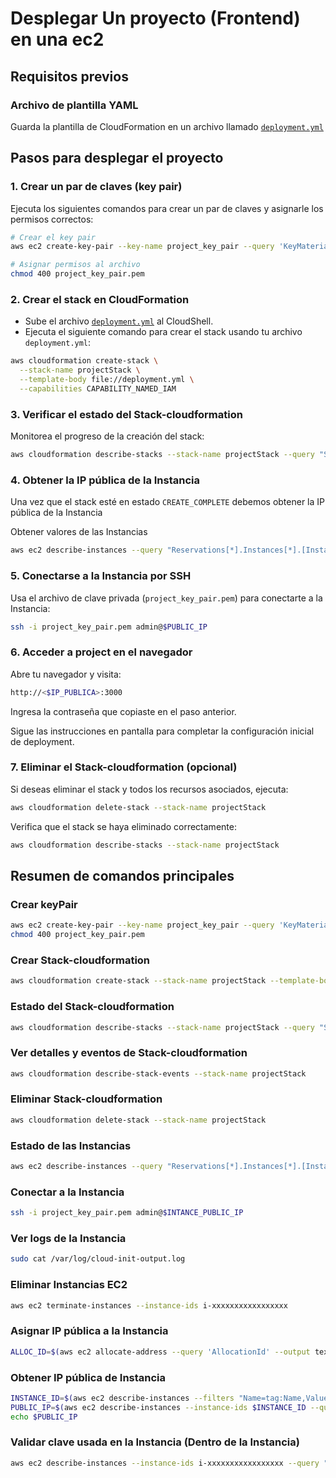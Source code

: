 # Desplegar Un proyecto (Frontend) en una ec2

## Requisitos previos

### Archivo de plantilla YAML

Guarda la plantilla de CloudFormation en un archivo llamado [`deployment.yml`](deployment.yml)

## Pasos para desplegar el proyecto

### 1. Crear un par de claves (key pair)

Ejecuta los siguientes comandos para crear un par de claves y asignarle los permisos correctos:

```bash
# Crear el key pair
aws ec2 create-key-pair --key-name project_key_pair --query 'KeyMaterial' --output text > project_key_pair.pem

# Asignar permisos al archivo
chmod 400 project_key_pair.pem
```

### 2. Crear el stack en CloudFormation

- Sube el archivo [`deployment.yml`](https://github.com/jctrejosi/Cloud-Technologies-Class/blob/master/PERT-solver_CloudFormations/deployment.yml) al CloudShell.
- Ejecuta el siguiente comando para crear el stack usando tu archivo `deployment.yml`:

```bash
aws cloudformation create-stack \
  --stack-name projectStack \
  --template-body file://deployment.yml \
  --capabilities CAPABILITY_NAMED_IAM
```

### 3. Verificar el estado del Stack-cloudformation

Monitorea el progreso de la creación del stack:

```bash
aws cloudformation describe-stacks --stack-name projectStack --query "Stacks[0].StackStatus"
```

### 4. Obtener la IP pública de la Instancia

Una vez que el stack esté en estado `CREATE_COMPLETE` debemos obtener la IP pública de la Instancia

Obtener valores de las Instancias

```bash
aws ec2 describe-instances --query "Reservations[*].Instances[*].[InstanceId, Tags[?Key=='Name'].Value | [0], PublicIpAddress, State.Name]" --output table

```

### 5. Conectarse a la Instancia por SSH

Usa el archivo de clave privada (`project_key_pair.pem`) para conectarte a la Instancia:

```bash
ssh -i project_key_pair.pem admin@$PUBLIC_IP
```

### 6. Acceder a project en el navegador

Abre tu navegador y visita:

```bash
http://<$IP_PUBLICA>:3000
```

Ingresa la contraseña que copiaste en el paso anterior.

Sigue las instrucciones en pantalla para completar la configuración inicial de deployment.

### 7. Eliminar el Stack-cloudformation (opcional)

Si deseas eliminar el stack y todos los recursos asociados, ejecuta:

```bash
aws cloudformation delete-stack --stack-name projectStack
```

Verifica que el stack se haya eliminado correctamente:

```bash
aws cloudformation describe-stacks --stack-name projectStack
```

## Resumen de comandos principales

### Crear keyPair

```bash
aws ec2 create-key-pair --key-name project_key_pair --query 'KeyMaterial' --output text > project_key_pair.pem
chmod 400 project_key_pair.pem
```

### Crear Stack-cloudformation

```bash
aws cloudformation create-stack --stack-name projectStack --template-body file://deployment.yml --capabilities CAPABILITY_NAMED_IAM
```

### Estado del Stack-cloudformation

```bash
aws cloudformation describe-stacks --stack-name projectStack --query "Stacks[0].StackStatus"
```

### Ver detalles y eventos de Stack-cloudformation

```bash
aws cloudformation describe-stack-events --stack-name projectStack
```

### Eliminar Stack-cloudformation

```bash
aws cloudformation delete-stack --stack-name projectStack
```

### Estado de las Instancias

```bash
aws ec2 describe-instances --query "Reservations[*].Instances[*].[InstanceId, Tags[?Key=='Name'].Value | [0], PublicIpAddress, State.Name]" --output table
```

### Conectar a la Instancia

  ```bash
  ssh -i project_key_pair.pem admin@$INTANCE_PUBLIC_IP
  ```

### Ver logs de la Instancia

```bash
sudo cat /var/log/cloud-init-output.log
```

### Eliminar Instancias EC2

```bash
aws ec2 terminate-instances --instance-ids i-xxxxxxxxxxxxxxxxx
```

### Asignar IP pública a la Instancia

```bash
ALLOC_ID=$(aws ec2 allocate-address --query 'AllocationId' --output text) aws ec2 associate-address --instance-id $INSTANCE_ID --allocation-id $ALLOC_ID
```

### Obtener IP pública de Instancia

```bash
INSTANCE_ID=$(aws ec2 describe-instances --filters "Name=tag:Name,Values=Instanciaproject" --query "Reservations[0].Instances[0].InstanceId" --output text)
PUBLIC_IP=$(aws ec2 describe-instances --instance-ids $INSTANCE_ID --query "Reservations[0].Instances[0].PublicIpAddress" --output text)
echo $PUBLIC_IP
```

### Validar clave usada en la Instancia (Dentro de la Instancia)

```bash
aws ec2 describe-instances --instance-ids i-xxxxxxxxxxxxxxxxx --query "Reservations[0].Instances[0].KeyName" --output text
```
